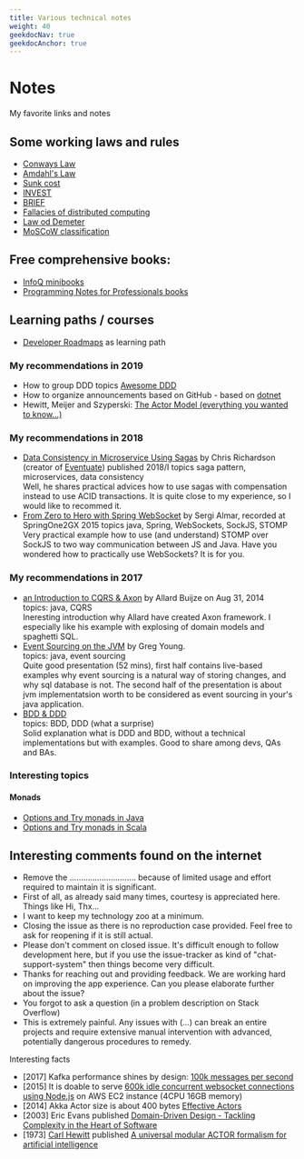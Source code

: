 ```yaml
---
title: Various technical notes
weight: 40
geekdocNav: true
geekdocAnchor: true
---
```


# Notes

My favorite links and notes

## Some working laws and rules

- [Conways Law](http://www.melconway.com/Home/Conways_Law.html)
- [Amdahl's Law](https://en.wikipedia.org/wiki/Amdahl%27s_law)
- [Sunk cost](https://en.wikipedia.org/wiki/Sunk_cost)
- [INVEST](https://blog.ageno.pl/jak-definiowac-wymagania-zadan-w-projektach/)
- [BRIEF](https://cucumber.io/blog/bdd/keep-your-scenarios-brief-%281%29/)
- [Fallacies of distributed computing](https://en.wikipedia.org/wiki/Fallacies_of_distributed_computing)
- [Law od Demeter](https://en.wikipedia.org/wiki/Law_of_Demeter)
- [MoSCoW classification](https://en.wikipedia.org/wiki/MoSCoW_method)

## Free comprehensive books:

  - [InfoQ minibooks](https://www.infoq.com/minibooks/)
  - [Programming Notes for Professionals books](https://goalkicker.com/)

## Learning paths / courses

- [Developer Roadmaps](https://roadmap.sh/) as learning path


### My recommendations in 2019

- How to group DDD topics [Awesome DDD](https://github.com/heynickc/awesome-ddd)
- How to organize announcements based on GitHub - based on [dotnet](https://github.com/dotnet/announcements)
- Hewitt, Meijer and Szyperski: [The Actor Model (everything you wanted to know...)](https://www.youtube.com/watch?v=7erJ1DV_Tlo)

### My recommendations in 2018

- [Data Consistency in Microservice Using Sagas](https://www.infoq.com/presentations/saga-microservices/) by Chris Richardson (creator of [Eventuate](https://eventuate.io/)) published 2018/I
topics saga pattern, microservices, data consistency  
Well, he shares practical advices how to use sagas with compensation instead to use ACID transactions. It is quite close to my experience, so I would like to recommed it.
- [From Zero to Hero with Spring WebSocket](https://www.youtube.com/watch?v=nxakp15CACY&feature=youtu.be) by Sergi Almar, recorded at SpringOne2GX 2015
topics java, Spring, WebSockets, SockJS, STOMP
Very practical example how to use (and understand) STOMP over SockJS to two way communication between JS and Java. Have you wondered how to practically use WebSockets? It is for you.

### My recommendations in 2017

- [an Introduction to CQRS & Axon](https://www.infoq.com/presentations/cqrs-axon/?utm_source=presentations_about_axon-framework&utm_medium=link&utm_campaign=axon-framework) by Allard Buijze on Aug 31, 2014  
topics: java, CQRS  
Ineresting introduction why Allard have created Axon framework. I especially like his example with explosing of domain models and spaghetti SQL.
- [Event Sourcing on the JVM](https://www.infoq.com/presentations/event-sourcing-jvm/) by Greg Young.  
topics: java, event sourcing  
Quite good presentation (52 mins), first half contains live-based examples why event sourcing is a natural way of storing changes, and why sql database is not. The second half of the presentation is about jvm implementatsion worth to be considered as event sourcing in your's java application.
- [BDD & DDD](https://www.infoq.com/presentations/bdd-and-ddd/)  
topics: BDD, DDD (what a surprise)  
Solid explanation what is DDD and BDD, without a technical implementations but with examples. Good to share among devs, QAs and BAs.

### Interesting topics  

#### Monads

- [Options and Try monads in Java](https://dzone.com/articles/whats-wrong-java-8-part-iv)
- [Options and Try monads in Scala](https://www.coursera.org/lecture/progfun2/lecture-1-4-monads-98tNE)

## Interesting comments found on the internet

- Remove the ............................. because of limited usage and effort required to maintain it is significant.
- First of all, as already said many times, courtesy is appreciated here. Things like Hi, Thx...
- I want to keep my technology zoo at a minimum.
- Closing the issue as there is no reproduction case provided. Feel free to ask for reopening if it is still actual.
- Please don't comment on closed issue. It's difficult enough to follow development here, but if you use the issue-tracker as kind of "chat-support-system" then things become very difficult.
- Thanks for reaching out and providing feedback. We are working hard on improving the app experience. Can you please elaborate further about the issue?
- You forgot to ask a question (in a problem description on Stack Overflow)
- This is extremely painful. Any issues with (...) can break an entire projects and require extensive manual intervention with advanced, potentially dangerous procedures to remedy.

Interesting facts

- [2017] Kafka performance shines by design: [100k messages per second](https://tanzu.vmware.com/developer/blog/understanding-the-differences-between-rabbitmq-vs-kafka/)
- [2015] It is doable to serve [600k idle concurrent websocket connections using Node.js](https://blog.jayway.com/2015/04/13/600k-concurrent-websocket-connections-on-aws-using-node-js/) on AWS EC2 instance (4CPU 16GB memory)
- [2014] Akka Actor size is about 400 bytes [Effective Actors](https://www.infoq.com/presentations/akka-scala-actor-patterns/?utm_source=presentations_about_scalaio-2013)
- [2003] Eric Evans published [Domain-Driven Design - Tackling Complexity in the Heart of Software](https://en.wikipedia.org/wiki/Domain-driven_design)
- [1973] [Carl Hewitt](https://en.wikipedia.org/wiki/Carl_Hewitt) published [A universal modular ACTOR formalism for artificial intelligence](https://dl.acm.org/doi/10.5555/1624775.1624804)